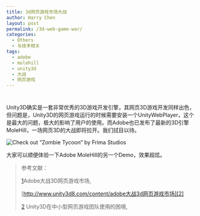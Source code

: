 ```yaml
---
title: 3d网页游戏市场大战
author: Harry Chen
layout: post
permalink: /3d-web-game-war/
categories:
  - Others
  - 与技术相关
tags:
  - adobe
  - molehill
  - unity3d
  - 大战
  - 网页游戏
---
```

# 

Unity3D确实是一套非常优秀的3D游戏开发引擎，其网页3D游戏开发同样出色，但问题是，Unity3D的网页游戏运行的时候需要安装一个UnityWebPlayer，这个是最大的问题，极大的影响了用户的使用。而Adobe也已发布了最新的3D引擎MoleHill，一场网页3D的大战即将拉开。我们拭目以待。

![Check out “Zombie Tycoon” by Frima Studios][1]

大家可以顺便体验一下Adobe MoleHill的另一个Demo，效果超炫。

> 参考文献：
>
> [1]Adobe大战3D网页游戏市场,
>
> [http://www.unity3d8.com/content/adobe大战3d网页游戏市场][2]
>
> [2] Unity3D在中小型网页游戏团队使用的困境,
>
> 

   [1]: http://labs.adobe.com/technologies/flashplatformruntimes/incubator/features/images/zombietycoon.jpg
   [2]: http://www.unity3d8.com/content/adobe%E5%A4%A7%E6%88%983d%E7%BD%91%E9%A1%B5%E6%B8%B8%E6%88%8F%E5%B8%82%E5%9C%BA
